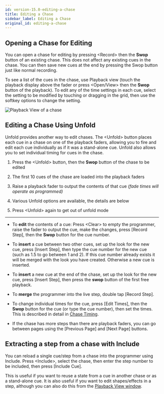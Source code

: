 ```yaml
---
id: version-15.0-editing-a-chase
title: Editing a Chase
sidebar_label: Editing a Chase
original_id: editing-a-chase
---
```


Opening a Chase for Editing
---------------------------

You can open a chase for editing by pressing \<Record\> then the **Swop**
button of an existing chase. This does not affect any existing cues in
the chase. You can then save new cues at the end by pressing the Swop
button just like normal recording.

To see a list of the cues in the chase, use Playback view (touch the
playback display above the fader or press \<Open/View\> then the **Swop**
button of the playback). To edit any of the time settings in each cue,
select the setting to be modified by touching or dragging in the grid,
then use the softkey options to change the setting.

![Playback View of a chase](/docs/images/Playback-View-for-chase.png)

Editing a Chase Using Unfold
----------------------------

Unfold provides another way to edit chases. The \<Unfold\> button places
each cue in a chase on one of the playback faders, allowing you to fire
and edit each cue individually as if it was a stand-alone cue. Unfold
also allows you to set individual timing for cues in the chase.

1. Press the \<Unfold\> button, then the **Swop** button of the chase to be
edited

2. The first 10 cues of the chase are loaded into the playback faders

3. Raise a playback fader to output the contents of that cue *(fade
times will operate as programmed)*

4. Various Unfold options are available, the details are below

5. Press \<Unfold\> again to get out of unfold mode

---

-   To **edit** the contents of a cue: Press \<Clear\> to empty the programmer,
    raise the fader to output the cue, make the changes, press \[Record
    Step\], then the **Swop** button for the cue number.

-   To **insert** a cue between two other cues, set up the look for the new
    cue, press \[Insert Step\], then type the cue number for the new cue
    (such as 1.5 to go between 1 and 2). If this cue number already
    exists it will be merged with the look you have created. Otherwise a
    new cue is inserted.

-   To **insert** a new cue at the end of the chase, set up the look for the
    new cue, press \[Insert Step\], then press the **swop** button of the
    first free playback.

-   To **merge** the programmer into the live step, double tap \[Record
    Step\].

-   To change individual times for the cue, press \[Edit Times\], then
    the **Swop** button for the cue (or type the cue number), then set the
    times. This is described in detail in [Chase Timing](chase-timing.md).

-   If the chase has more steps than there are playback faders, you can
    go between pages using the \[Previous Page\] and \[Next Page\]
    buttons.

Extracting a step from a chase with Include
-------------------------------------------

You can reload a single cue/step from a chase into the programmer using
Include. Press \<Include\>, select the chase, then enter the step number to
be included, then press \[Include Cue\].

This is useful if you want to reuse a state from a cue in another
chase or as a stand-alone cue. It is also useful if you want to edit
shapes/effects in a step, although you can also do this from the
[Playback View window](#opening-a-chase-for-editing).
